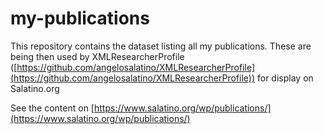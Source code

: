 # my-publications
This repository contains the dataset listing all my publications. 
These are being then used by XMLResearcherProfile ([https://github.com/angelosalatino/XMLResearcherProfile](https://github.com/angelosalatino/XMLResearcherProfile)) for display on Salatino.org

See the content on [https://www.salatino.org/wp/publications/](https://www.salatino.org/wp/publications/)
